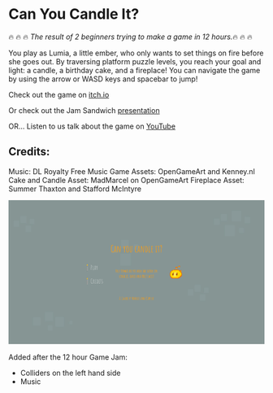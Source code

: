 # Can You Candle It?

:fire: :fire: :fire: *The result of 2 beginners trying to make a game in 12 hours.*:fire: :fire: :fire:

You play as Lumia, a little ember, who only wants to set things on fire before she goes out.
By traversing platform puzzle levels, you reach your goal and light: a candle, a birthday cake, and a fireplace! You can navigate the game by using the arrow or WASD keys and spacebar to jump! 

Check out the game on [itch.io](https://s-ibylle.itch.io/can-you-candle-it)

Or check out the Jam Sandwich [presentation](https://docs.google.com/presentation/d/18tMI3jfCujatp72VHVmg8kXmeD4n82tJazXUM0zM3dM/edit?usp=sharing)

OR... Listen to us talk about the game on [YouTube](https://www.youtube.com/watch?v=O3Y2f50fZv0)

## Credits:
Music: DL Royalty Free Music
Game Assets: OpenGameArt and Kenney.nl
Cake and Candle Asset: MadMarcel on OpenGameArt
Fireplace Asset: Summer Thaxton and Stafford McIntyre

![HomeScreen](img/screenshot1.png)

Added after the 12 hour Game Jam:
- Colliders on the left hand side
- Music
